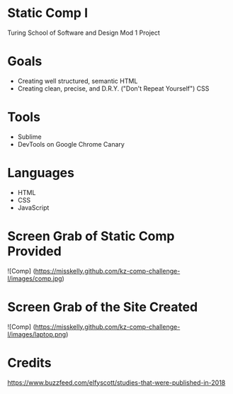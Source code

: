 # Static Comp I
Turing School of Software and Design Mod 1 Project
 

# Goals 
- Creating well structured, semantic HTML
- Creating clean, precise, and D.R.Y. ("Don't Repeat Yourself") CSS

# Tools

- Sublime
- DevTools on Google Chrome Canary

# Languages

- HTML
- CSS
- JavaScript

# Screen Grab of Static Comp Provided


![Comp] 
(https://misskelly.github.com/kz-comp-challenge-I/images/comp.jpg)



# Screen Grab of the Site Created
![Comp] 
(https://misskelly.github.com/kz-comp-challenge-I/images/laptop.png)



# Credits

https://www.buzzfeed.com/elfyscott/studies-that-were-published-in-2018

